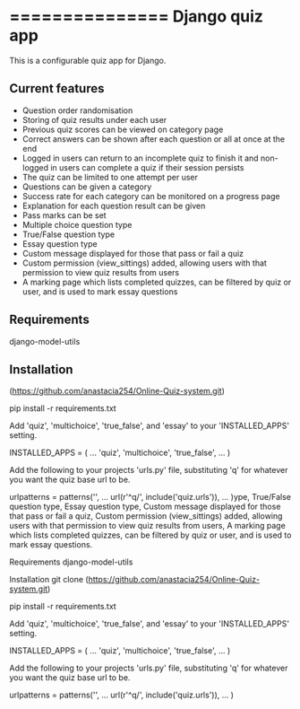 ===============
Django quiz app
===============

This is a configurable quiz app for Django.

Current features
----------------
* Question order randomisation
* Storing of quiz results under each user
* Previous quiz scores can be viewed on category page
* Correct answers can be shown after each question or all at once at the end
* Logged in users can return to an incomplete quiz to finish it and non-logged in users can complete a quiz if their session persists
* The quiz can be limited to one attempt per user
* Questions can be given a category
* Success rate for each category can be monitored on a progress page
* Explanation for each question result can be given
* Pass marks can be set
* Multiple choice question type
* True/False question type
* Essay question type
* Custom message displayed for those that pass or fail a quiz
* Custom permission (view_sittings) added, allowing users with that permission to view quiz results from users
* A marking page which lists completed quizzes, can be filtered by quiz or user, and is used to mark essay questions


Requirements
------------

django-model-utils


Installation
------------

  (https://github.com/anastacia254/Online-Quiz-system.git)

  pip install -r requirements.txt

Add 'quiz', 'multichoice', 'true_false', and 'essay' to your 'INSTALLED_APPS' setting.

  INSTALLED_APPS = (
      ...
      'quiz',
      'multichoice',
      'true_false',
      ...
  )

Add the following to your projects 'urls.py' file, substituting 'q'
for whatever you want the quiz base url to be.

  urlpatterns = patterns('',
      ...
      url(r'^q/', include('quiz.urls')),
      ...
  )ype,
True/False question type,
Essay question type,
Custom message displayed for those that pass or fail a quiz,
Custom permission (view_sittings) added, allowing users with that permission to view quiz results from users,
A marking page which lists completed quizzes, can be filtered by quiz or user, and is used to mark essay questions.


Requirements
django-model-utils

Installation
git clone (https://github.com/anastacia254/Online-Quiz-system.git)

pip install -r requirements.txt

Add 'quiz', 'multichoice', 'true_false', and 'essay' to your 'INSTALLED_APPS' setting.

INSTALLED_APPS = (
... 'quiz', 'multichoice', 'true_false', ...
)

Add the following to your projects 'urls.py' file, substituting 'q' for whatever you want the quiz base url to be.

urlpatterns = patterns('',
... url(r'^q/', include('quiz.urls')), ...
)
